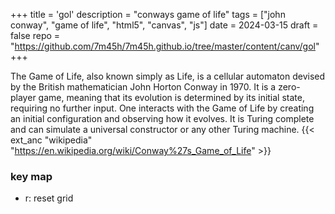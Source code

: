 +++
title = 'gol'
description = "conways game of life"
tags = ["john conway", "game of life", "html5", "canvas", "js"]
date = 2024-03-15
draft = false
repo = "https://github.com/7m45h/7m45h.github.io/tree/master/content/canv/gol"
+++

The Game of Life, also known simply as Life, is a cellular automaton devised by the British mathematician John Horton Conway in 1970.
It is a zero-player game, meaning that its evolution is determined by its initial state, requiring no further input.
One interacts with the Game of Life by creating an initial configuration and observing how it evolves.
It is Turing complete and can simulate a universal constructor or any other Turing machine.
{{< ext_anc "wikipedia" "https://en.wikipedia.org/wiki/Conway%27s_Game_of_Life" >}}

### key map
- r: reset grid
